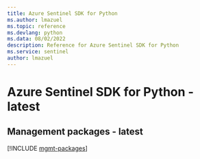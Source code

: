 ```yaml
---
title: Azure Sentinel SDK for Python
ms.author: lmazuel
ms.topic: reference
ms.devlang: python
ms.data: 08/02/2022
description: Reference for Azure Sentinel SDK for Python
ms.service: sentinel
author: lmazuel
---
```

# Azure Sentinel SDK for Python - latest

## Management packages - latest
[!INCLUDE [mgmt-packages](sentinel-mgmt-index.md)]